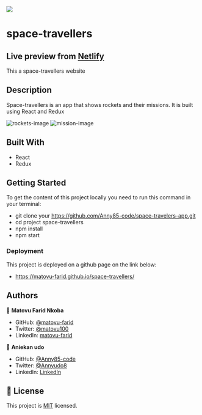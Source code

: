 ![](https://img.shields.io/badge/Microverse-blueviolet)

# space-travellers

## Live preview from [Netlify](https://space-travellers-farid-anny.netlify.app/)

This a space-travellers website

## Description

Space-travellers is an app that shows rockets and their missions. It is built using React and Redux

![rockets-image](https://user-images.githubusercontent.com/87186552/156379820-3e11ea74-556f-41a2-963f-244ed33f7faf.png)
![mission-image](https://user-images.githubusercontent.com/87186552/156380815-6e45ebb6-30c8-451b-8fb7-82eadacda7e5.png)

## Built With

- React
- Redux

## Getting Started

To get the content of this project locally you need to run this command in your terminal:

- git clone your https://github.com/Anny85-code/space-travelers-app.git
- cd project space-travellers
- npm install
- npm start

### Deployment

This project is deployed on a github page on the link below:

- https://matovu-farid.github.io/space-travellers/

## Authors

👤 **Matovu Farid Nkoba**

- GitHub: [@matovu-farid](https://github.com/matovu-farid)
- Twitter: [@matovu100](https://twitter.com/matovu100)
- LinkedIn: [matovu-farid](https://www.linkedin.com/in/matovu-farid-48b80257)

👤 **Aniekan udo**

- GitHub: [@Anny85-code](https://github.com/Anny85-code)
- Twitter: [@Annyudo8](https://twitter.com/Anny_udo8)
- LinkedIn: [LinkedIn](https://www.linkedin.com/in/aniekan-udo-665b65213/)

## 📝 License

This project is [MIT](./MIT.md) licensed.
